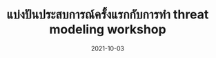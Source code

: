 ---
layout: post
title:  "แบ่งปันประสบการณ์ครั้งแรกกับการทำ threat modeling workshop"
date:   2021-10-03
tags: [threat-modeling, security]
---